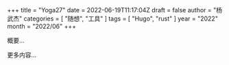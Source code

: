 +++
title = "Yoga27"
date = 2022-06-19T11:17:04Z
draft = false
author = "杨武杰"
categories = [ "随想", "工具" ]
tags = [ "Hugo", "rust" ]
year = "2022"
month = "2022/06"
+++

概要...
<!--more-->
更多内容...